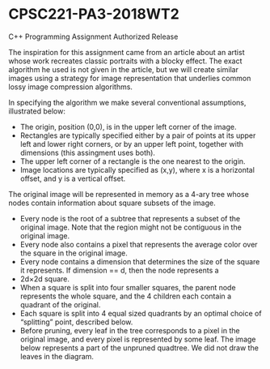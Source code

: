 # CPSC221-PA3-2018WT2
C++ Programming Assignment Authorized Release

The inspiration for this assignment came from an article about an artist whose work recreates classic portraits with a blocky effect. The exact algorithm he used is not given in the article, but we will create similar images using a strategy for image representation that underlies common lossy image compression algorithms.

In specifying the algorithm we make several conventional assumptions, illustrated below:
- The origin, position (0,0), is in the upper left corner of the image.
- Rectangles are typically specified either by a pair of points at its upper left and lower right corners, or by an upper left point, together with dimensions (this assingment uses both).
- The upper left corner of a rectangle is the one nearest to the origin.
- Image locations are typically specified as (x,y), where x is a horizontal offset, and y is a vertical offset.

The original image will be represented in memory as a 4-ary tree whose nodes contain information about square subsets of the image.

- Every node is the root of a subtree that represents a subset of the original image. Note that the region might not be contiguous in the original image.
- Every node also contains a pixel that represents the average color over the square in the original image.
- Every node contains a dimension that determines the size of the square it represents. If dimension == d, then the node represents a
- 2d×2d square.
- When a square is split into four smaller squares, the parent node represents the whole square, and the 4 children each contain a quadrant of the original.
- Each square is split into 4 equal sized quadrants by an optimal choice of “splitting” point, described below.
- Before pruning, every leaf in the tree corresponds to a pixel in the original image, and every pixel is represented by some leaf. The image below represents a part of the unpruned quadtree. We did not draw the leaves in the diagram.
